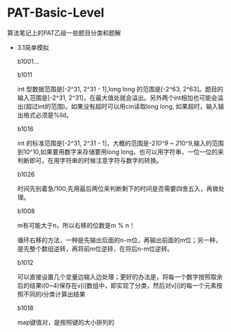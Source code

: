 # PAT-Basic-Level

算法笔记上的PAT乙级一些题目分类和题解

+ 3.1简单模拟

  b1001...

  b1011

  int 型数据范围是[-2^31, 2^31 - 1],long long 的范围是[-2^63, 2^63]。题目的输入范围是[-2^31, 2^31]，在最大值处就会溢出。另外两个int相加也可能会溢出(超过int的范围)。如果没有超时可以用cin读取long long, 如果超时，输入输出格式必须是%lld。

  b1016

  int 的标准范围是[-2^31, 2^31 - 1]，大概的范围是-2*10^9 ~ 2*10^9,输入的范围到10^10,如果要用数字来存储要用long long，也可以用字符串，一位一位的来判断即可，在用字符串的时候注意字符与数字的转换。

  b1026

  时间先别着急/100,先用最后两位来判断剩下的时间是否需要四舍五入，再做处理。

  b1008

  m有可能大于n，所以右移的位数是m % n！

  循环右移的方法，一种是先输出后面的n-m位，再输出前面的m位；另一种，是先整个数组逆转，再将前m位逆转，在将后n-m位逆转。

  b1012

  可以直接设置几个变量边输入边处理；更好的办法是，将每一个数字按照取余后的结果i(0~4)保存在v[i]数组中，即实现了分类，然后对v[i]的每一个元素按照不同的i分类计算出结果

  b1018

  map键值对，是按照键的大小排列的
